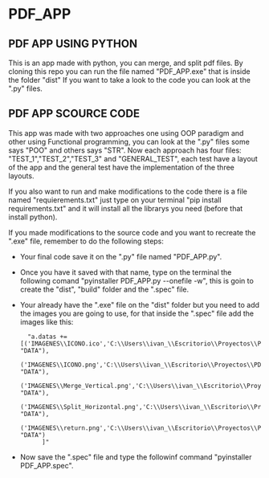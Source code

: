 # PDF_APP


## PDF APP USING PYTHON


This is an app made with python, you can merge, and split pdf files. By cloning this repo you can run the file named "PDF_APP.exe" that is inside the folder "dist" If you want to take a look to the code you can look at the ".py" files.

## PDF APP SCOURCE CODE

This app was made with two approaches one using OOP paradigm and other using Functional programming, you can look at the ".py" files some says "POO" and others says "STR". Now each approach has four files: "TEST_1","TEST_2","TEST_3" and "GENERAL_TEST", each test have a layout of the app and the general test have the implementation of the three layouts. 

If you also want to run and make modifications to the code there is a file named "requierements.txt" just type on your terminal "pip install requirements.txt" and it will install all the librarys you need (before that install python).

If you made modifications to the source code and you want to recreate the ".exe" file, remember to do the following steps:

- Your final code save it on the ".py" file named "PDF_APP.py".
- Once you have it saved with that name, type on the terminal the following comand "pyinstaller PDF_APP.py --onefile -w", this is goin to create the "dist", "build" folder and the ".spec" file.
- Your already have the ".exe" file on the "dist" folder but you need to add the images you are going to use, for that inside the ".spec" file add the images like this:

        "a.datas += [('IMAGENES\\ICONO.ico','C:\\Users\\ivan_\\Escritorio\\Proyectos\\PDF_APP\\PDF_APP\\IMAGENES\\ICONO.ico', "DATA"),
            ('IMAGENES\\ICONO.png','C:\\Users\\ivan_\\Escritorio\\Proyectos\\PDF_APP\\PDF_APP\\IMAGENES\\ICONO.png', "DATA"),
            ('IMAGENES\\Merge_Vertical.png','C:\\Users\\ivan_\\Escritorio\\Proyectos\\PDF_APP\\PDF_APP\\IMAGENES\\Merge_Vertical.png', "DATA"),
            ('IMAGENES\\Split_Horizontal.png','C:\\Users\\ivan_\\Escritorio\\Proyectos\\PDF_APP\\PDF_APP\\IMAGENES\\Split_Horizontal.png', "DATA"),
            ('IMAGENES\\return.png','C:\\Users\\ivan_\\Escritorio\\Proyectos\\PDF_APP\\PDF_APP\\IMAGENES\\return.png', "DATA")
            ]"
- Now save the ".spec" file and type the followinf command "pyinstaller PDF_APP.spec".





